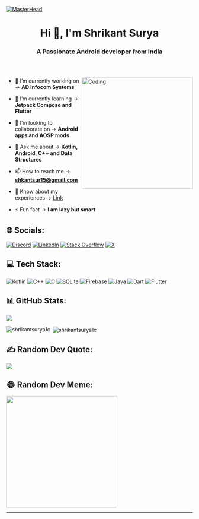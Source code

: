[![MasterHead](https://1.bp.blogspot.com/-7A4WynwLsMw/XbBpCXG8fHI/AAAAAAAAMt4/uOa1bpLskYgrwGbllhSu2SDj_Mig8SXJQCLcBGAsYHQ/s1600/2000_600px.gif)](https://surya1c.io)

<h1 align="center">Hi 👋, I'm Shrikant Surya</h1>
<h3 align="center">A Passionate Android developer from India</h3>

<h5> &nbsp; </h5>

<img align="right"  alt="Coding" width="300" src="https://media.giphy.com/media/iIqmM5tTjmpOB9mpbn/giphy.gif">


- 🔭 I’m currently working on -> **AD Infocom Systems**

- 🌱 I’m currently learning -> **Jetpack Compose and Flutter**

- 👯 I’m looking to collaborate on -> **Android apps and AOSP mods**

- 💬 Ask me about -> **Kotlin, Android, C++ and Data Structures**

- 📫 How to reach me -> **shkantsur15@gmail.com**

- 📄 Know about my experiences -> [ Link ](https://drive.google.com/file/d/1l1ShjEIhbXY8cXJ5lN8wVViYXOl_GAG8/view?usp=drivesdk)

- ⚡ Fun fact -> **I am lazy but smart**

## 🌐 Socials:
[![Discord](https://img.shields.io/badge/Discord-%237289DA.svg?logo=discord&logoColor=white)](https://discord.gg/discordapp.com/users/701687874478669936) [![LinkedIn](https://img.shields.io/badge/LinkedIn-%230077B5.svg?logo=linkedin&logoColor=white)](https://linkedin.com/in/shrikant-suryawanshi-7597591bb) [![Stack Overflow](https://img.shields.io/badge/-Stackoverflow-FE7A16?logo=stack-overflow&logoColor=white)](https://stackoverflow.com/users/23280233) [![X](https://img.shields.io/badge/X-black.svg?logo=X&logoColor=white)](https://x.com/shkantsur) 

## 💻 Tech Stack:
![Kotlin](https://img.shields.io/badge/kotlin-%237F52FF.svg?style=plastic&logo=kotlin&logoColor=white) ![C++](https://img.shields.io/badge/c++-%2300599C.svg?style=plastic&logo=c%2B%2B&logoColor=white) ![C](https://img.shields.io/badge/c-%2300599C.svg?style=plastic&logo=c&logoColor=white) ![SQLite](https://img.shields.io/badge/sqlite-%2307405e.svg?style=plastic&logo=sqlite&logoColor=white) ![Firebase](https://img.shields.io/badge/firebase-%23039BE5.svg?style=plastic&logo=firebase) ![Java](https://img.shields.io/badge/java-%23ED8B00.svg?style=plastic&logo=openjdk&logoColor=white) ![Dart](https://img.shields.io/badge/dart-%230175C2.svg?style=plastic&logo=dart&logoColor=white) ![Flutter](https://img.shields.io/badge/Flutter-%2302569B.svg?style=plastic&logo=Flutter&logoColor=white)



## 📊 GitHub Stats:
[![](https://visitcount.itsvg.in/api?id=Surya1c&icon=2&color=12)](https://visitcount.itsvg.in)


<p><img align="left" src="https://github-readme-stats.vercel.app/api/top-langs?username=shrikantsurya1c&show_icons=true&theme=dark&locale=en&layout=compact" alt="shrikantsurya1c" /></p>

<p>&nbsp;<img align="center" src="https://github-readme-stats.vercel.app/api?username=shrikantsurya1c&show_icons=true&theme=dark&locale=en" alt="shrikantsurya1c" /></p>


## ✍️ Random Dev Quote:
![](https://quotes-github-readme.vercel.app/api?type=horizontal&theme=dark)


## 😂 Random Dev Meme:
<img src='https://randommeme-five.vercel.app/' style="height: 300px;"/>

---


